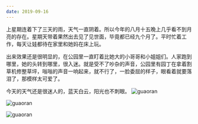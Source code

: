 ```yaml
---
date: 2019-09-16
---
```



上星期连着下了三天的雨，天气一直阴着。所以今年的八月十五晚上几乎看不到月亮的存在。星期天带着果然出去见了见世面，毕竟都已经九个月了。平时忙着工作，每天让娃都待在家里和她妈在床上玩。

出来效果还是很明显的，在公园里一直盯着比她大的小哥哥和小姐姐们。人家跑到哪里，她的头转到哪里，很入迷。就是受不了吵杂的声音，公园里有园丁在拿着割草机修整草坪，嗡嗡的声音一响起来，就不行了，一脸委屈的样子，眼看着就要落泪了，那模样太可爱了。

今天的天气还是很迷人的，蓝天白云，阳光也不刺眼。
![guaoran](https://img.010316.xyz/usr/uploads/2019/09/IMG_20190915_154025.jpg)

![guaoran](https://img.010316.xyz/usr/uploads/2019/09/IMG_20190915_163112.jpg)

![guaoran](https://img.010316.xyz/usr/uploads/2019/09/IMG_20190915_230700.jpg)

